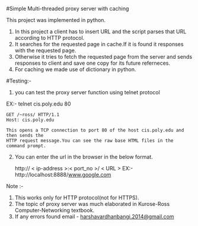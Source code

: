 #Simple Multi-threaded proxy server with caching

This project was implemented in python.

1. In this project a client has to insert URL and the script parses that URL according to HTTP protocol.
2. It searches for the requested page in cache.If it is found it responses with the requested page.
3. Otherwise it tries to fetch the requested page from the server and sends responses
   to client and save one copy for its future referneces.
4. For caching we made use of dictionary in python.

#Testing:-

1. you can test the proxy server function using telnet protocol

 EX:-
    telnet cis.poly.edu 80

	GET /~ross/ HTTP/1.1
	Host: cis.poly.edu

	This opens a TCP connection to port 80 of the host cis.poly.edu and then sends the 
	HTTP request message.You can see the raw base HTML files in the command prompt.

2. You can enter the url in the browser in the below format.

     http:// < ip-address >:< port_no >/ < URL >
EX:-http://localhost:8888/www.google.com

 Note :- 
   1. This works only for HTTP protocol(not for HTTPS).
   2. The topic of proxy server was much elaborated in Kurose-Ross Computer-Networking textbook.
   3. If any errors found email - harshavardhanbangi.2014@gmail.com
